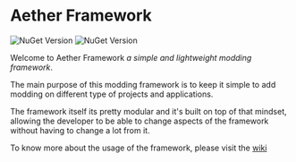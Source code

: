 # Aether Framework

![NuGet Version](https://img.shields.io/nuget/v/AetherFramework?style=for-the-badge&logo=NuGet&label=Stable&color=%23AAFF00&link=https%3A%2F%2Fwww.nuget.org%2Fpackages%2FAetherFramework%2F)
![NuGet Version](https://img.shields.io/nuget/vpre/AetherFramework?style=for-the-badge&logo=NuGet&label=PreRelease&color=%23FFAC1C&link=https%3A%2F%2Fwww.nuget.org%2Fpackages%2FAetherFramework%2F)

Welcome to Aether Framework *a simple and lightweight modding framework*.

The main purpose of this modding framework is to keep it simple to add modding on different type of projects and applications.

The framework itself its pretty modular and it's built on top of that mindset, allowing the developer to be able to change aspects of the framework without having to change a lot from it.

To know more about the usage of the framework, please visit the [wiki](https://github.com/SanicBTW/Aether-Framework/wiki)
